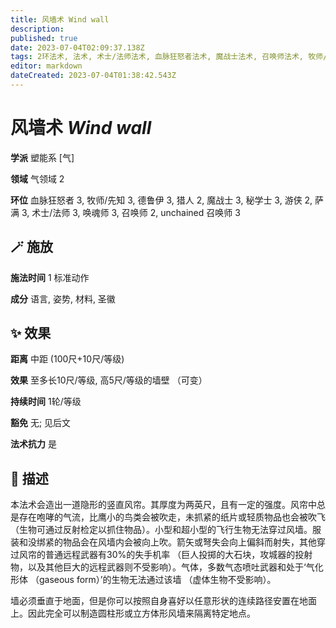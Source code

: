 ```yaml
---
title: 风墙术 Wind wall
description: 
published: true
date: 2023-07-04T02:09:37.138Z
tags: 2环法术, 法术, 术士/法师法术, 血脉狂怒者法术, 魔战士法术, 召唤师法术, 牧师/先知法术, 萨满法术, 游侠法术, 3环法术, 秘学士法术, 猎人法术, unchained 召唤师法术, 德鲁伊法术, 唤魂师法术, 塑能系, 气, 气领域
editor: markdown
dateCreated: 2023-07-04T01:38:42.543Z
---
```


# **风墙术** *Wind wall*

**学派** 塑能系 \[气\] 

**领域** 气领域 2

**环位** 血脉狂怒者 3, 牧师/先知 3, 德鲁伊 3, 猎人 2, 魔战士 3, 秘学士 3, 游侠 2, 萨满 3, 术士/法师 3, 唤魂师 3, 召唤师 2, unchained 召唤师 3

## 🪄 施放

**施法时间** 1 标准动作

**成分** 语言, 姿势, 材料, 圣徽

## ✨ 效果  

**距离** 中距 (100尺+10尺/等级) 

**效果** 至多长10尺/等级, 高5尺/等级的墙壁 （可变） 

**持续时间** 1轮/等级 

**豁免** 无; 见后文

**法术抗力** 是

## 📖 描述

本法术会造出一道隐形的竖直风帘。其厚度为两英尺，且有一定的强度。风帘中总是存在咆哮的气流，比鹰小的鸟类会被吹走，未抓紧的纸片或轻质物品也会被吹飞 （生物可通过反射检定以抓住物品）。小型和超小型的飞行生物无法穿过风墙。服装和没绑紧的物品会在风墙内会被向上吹。箭矢或弩失会向上偏斜而射失，其他穿过风帘的普通远程武器有30%的失手机率 （巨人投掷的大石块，攻城器的投射物，以及其他巨大的远程武器则不受影响）。气体，多数气态喷吐武器和处于‘气化形体 （gaseous form）’的生物无法通过该墙 （虚体生物不受影响）。

墙必须垂直于地面，但是你可以按照自身喜好以任意形状的连续路径安置在地面上。因此完全可以制造圆柱形或立方体形风墙来隔离特定地点。
    